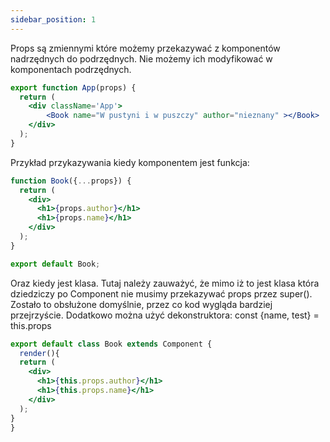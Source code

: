 ```yaml
---
sidebar_position: 1
---
```


Props są zmiennymi które możemy przekazywać z komponentów nadrzędnych do podrzędnych.
Nie możemy ich modyfikować w komponentach podrzędnych. 


```jsx
export function App(props) {
  return (
    <div className='App'>
        <Book name="W pustyni i w puszczy" author="nieznany" ></Book>
    </div>
  );
}
```
Przykład przykazywania kiedy komponentem jest funkcja: 

```jsx
function Book({...props}) {
  return (
    <div>
      <h1>{props.author}</h1>
      <h1>{props.name}</h1>
    </div>
  );
}

export default Book;
```

Oraz kiedy jest klasa. Tutaj należy zauważyć, że mimo iż to jest klasa która dziedziczy po Component nie musimy przekazywać props przez super(). Zostało to obsłużone domyślnie, przez co kod wygląda bardziej przejrzyście. Dodatkowo można użyć dekonstruktora: const {name, test} = this.props

```jsx
export default class Book extends Component {
  render(){
  return (
    <div>
      <h1>{this.props.author}</h1>
      <h1>{this.props.name}</h1>
    </div>
  );
}
}
``` 


